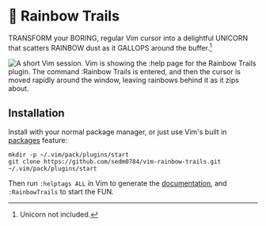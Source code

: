# 🌈 Rainbow Trails

TRANSFORM your BORING, regular Vim cursor into a delightful UNICORN that scatters RAINBOW dust as it GALLOPS around the buffer.[^1]

![A short Vim session. Vim is showing the :help page for the Rainbow Trails plugin. The command :Rainbow Trails is entered, and then the cursor is moved rapidly around the window, leaving rainbows behind it as it zips about.](https://normalmo.de/rainbow-trailser.gif)

## Installation

Install with your normal package manager, or just use Vim's built in [packages](https://vimhelp.org/repeat.txt.html#packages) feature:

    mkdir -p ~/.vim/pack/plugins/start
    git clone https://github.com/sedm0784/vim-rainbow-trails.git ~/.vim/pack/plugins/start

Then run `:helptags ALL` in Vim to generate the [documentation](doc/rainbow-trails.txt), and `:RainbowTrails` to start the FUN.

[^1]: Unicorn not included.
